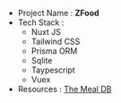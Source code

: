  - Project Name  : **ZFood**
 - Tech Stack : 
	 - Nuxt JS
	 - Tailwind CSS
	 - Prisma ORM
	 - Sqlite
	 - Taypescript
	 - Vuex
 - Resources : [The Meal DB](https://themealdb.com/api.php)
